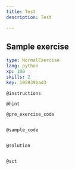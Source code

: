 ```yaml
---
title: Test
description: Test

---
```

## Sample exercise

```yaml
type: NormalExercise
lang: python
xp: 100
skills: 2
key: 195939bad3
```


`@instructions`

`@hint`

`@pre_exercise_code`
```{python}

```

`@sample_code`
```{python}

```

`@solution`
```{python}

```

`@sct`
```{python}

```
